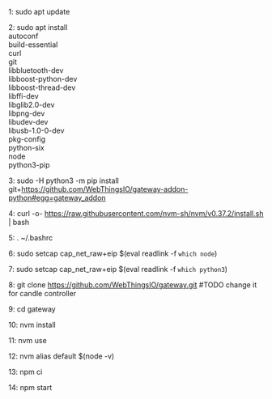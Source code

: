1: sudo apt update

2: sudo apt install \
    autoconf \
    build-essential \
    curl \
    git \
    libbluetooth-dev \
    libboost-python-dev \
    libboost-thread-dev \
    libffi-dev \
    libglib2.0-dev \
    libpng-dev \
    libudev-dev \
    libusb-1.0-0-dev \
    pkg-config \
    python-six \
    node \
    python3-pip

3: sudo -H python3 -m pip install git+https://github.com/WebThingsIO/gateway-addon-python#egg=gateway_addon

4: curl -o- https://raw.githubusercontent.com/nvm-sh/nvm/v0.37.2/install.sh | bash

5: . ~/.bashrc

6: sudo setcap cap_net_raw+eip $(eval readlink -f `which node`)

7: sudo setcap cap_net_raw+eip $(eval readlink -f `which python3`)

8: git clone https://github.com/WebThingsIO/gateway.git #TODO change it for candle controller

9: cd gateway

10: nvm install

11: nvm use

12: nvm alias default $(node -v)

13: npm ci

14: npm start
